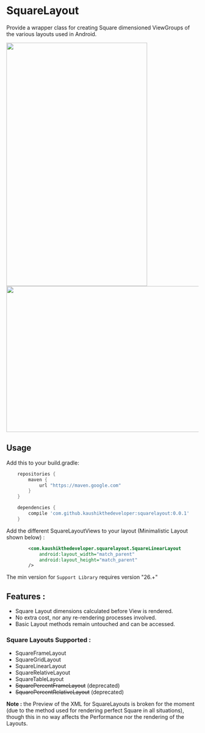 # SquareLayout
Provide a wrapper class for creating Square dimensioned ViewGroups of the various layouts used in Android.

<img src="https://github.com/kaushikthedeveloper/SquareLayout/blob/master/art/SquareRelativeLayout%20-%20vertical.png?raw=true" width="369" height="637"> 
<br />
<img src="https://github.com/kaushikthedeveloper/SquareLayout/blob/master/art/SquareRelativeLayout%20-%20Horizontal.png?raw=true" width="720" height="382">

## Usage

Add this to your build.gradle:
```gradle
    repositories {
        maven {
            url "https://maven.google.com"
        }
    }

    dependencies {
        compile 'com.github.kaushikthedeveloper:squarelayout:0.0.1'
    }
```

Add the different SquareLayoutViews to your layout (Minimalistic Layout shown below) :
```xml
        <com.kaushikthedeveloper.squarelayout.SquareLinearLayout
            android:layout_width="match_parent"
            android:layout_height="match_parent"
        />
```

The min version for ```Support Library``` requires version "26.+"

## Features :
  - Square Layout dimensions calculated before View is rendered.
  - No extra cost, nor any re-rendering processes involved.
  - Basic Layout methods remain untouched and can be accessed.


### Square Layouts Supported :
  - SquareFrameLayout
  - SquareGridLayout
  - SquareLinearLayout
  - SquareRelativeLayout
  - SquareTableLayout
  - ~~SquarePercentFrameLayout~~    (deprecated)
  - ~~SquarePercentRelativeLayout~~ (deprecated)
  

**Note :** the Preview of the XML for SquareLayouts is broken for the moment (due to the method used for rendering perfect Square in all situations), though this in no way affects the Performance nor the rendering of the Layouts.
 